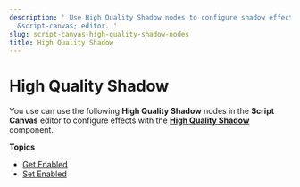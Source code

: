 ```yaml
---
description: ' Use High Quality Shadow nodes to configure shadow effects in the &ALYlong;
  &script-canvas; editor. '
slug: script-canvas-high-quality-shadow-nodes
title: High Quality Shadow
---
```

# High Quality Shadow<a name="script-canvas-high-quality-shadow-nodes"></a>

You use can use the following **High Quality Shadow** nodes in the **Script Canvas** editor to configure effects with the **[High Quality Shadow](/docs/userguide/components/high-quality-shadow.md)** component\.

**Topics**
+ [Get Enabled](high-quality-shadow-get-enabled.md)
+ [Set Enabled](high-quality-shadow-set-enabled.md)